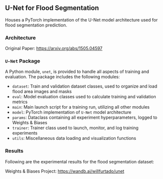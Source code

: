 ## U-Net for Flood Segmentation

Houses a PyTorch implementation of the U-Net model architecture used for flood segmentation prediction. 

### Architecture

Original Paper: https://arxiv.org/abs/1505.04597

### `U-Net` Package

A Python module, `unet`, is provided to handle all aspects of training and evaluation. The package includes the following modules:
- `dataset`: Train and validation dataset classes, used to organize and load flood area images and masks
- `eval`: Model evaluation classes used to calculate training and validation metrics
- `main`: Main launch script for a training run, utilizing all other modules
- `model`: PyTorch implementation of `U-Net` model architecture
- `params`: Dataclass containing all experiment hyperparameters, logged to Weights & Biases
- `trainer`: Trainer class used to launch, monitor, and log training experiments
- `utils`: Miscellaneous data loading and visualization functions

### Results

Following are the experimental results for the flood segmentation dataset:

Weights & Biases Project: https://wandb.ai/willfurtado/unet

